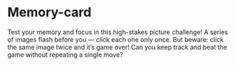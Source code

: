 # Memory-card
Test your memory and focus in this high-stakes picture challenge! A series of images flash before you — click each one only once. But beware: click the same image twice and it’s game over! Can you keep track and beat the game without repeating a single move?
